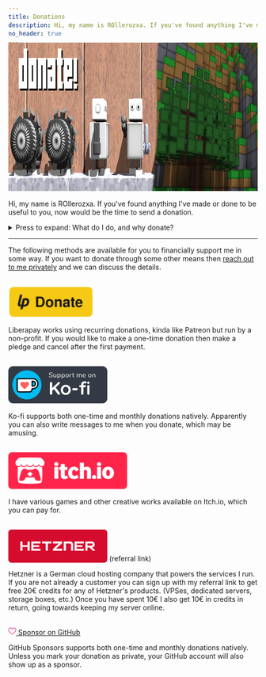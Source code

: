 ```yaml
---
title: Donations
description: Hi, my name is ROllerozxa. If you've found anything I've made or done to be useful to you, now would be the time to send a donation.
no_header: true
---
```


<p class="center"><img src="/media/donate_banner.webp" width="1000" height="300" alt="Donate!" style="margin-top: -20px"></p>

Hi, my name is ROllerozxa. If you've found anything I've made or done to be useful to you, now would be the time to send a donation.

<details markdown="1">
<summary>Press to expand: What do I do, and why donate?</summary>

## Principia
I'm the maintainer for the Principia open source project, pushing forward the development of the game and making sure things hold together. I maintain the new [Principia Wiki](https://principia-web.se/wiki/) and I also develop and host [principia-web](https://principia-web.se), which started out as an unofficial community site replacement back in 2020 but has turned into the main community site with the game's open sourcing. In addition I host an [archive of the old official community site](https://archive.principia-web.se/) since a while back.

In the past I made various reverse engineering and archival efforts for Principia in an attempt to revive the game prior to the game's open sourcing in 2022. I've played the game since the original release in 2013 (I was 9 years old at the time) and it has been with me for more than half of my life at this point.

## Luanti
I've made [various mods and games for Luanti](https://content.luanti.org/users/ROllerozxa/), and I have [made some contributions to the engine](https://github.com/minetest/minetest/commits/master/?author=rollerozxa). I run the [Voxelmanip Classic](https://classic.voxelmanip.se/wiki/) server which is a simple creative freebuild server running a custom game, and I previously ran the [mtPlace](https://voxelmanip.se/projects/mtplace/) server which was a public canvas similar to reddit's r/place. I am also an editor on [the ContentDB staff team](https://content.luanti.org/users/), meaning I check the licensing and other details of packages before they are approved and made public.

## Other...
You might know me from something else. You can see [the projects page](https://voxelmanip.se/projects/) or [about page](https://voxelmanip.se/about/) on my website.

## The donations
I would very much appreciate your donations. Primarily, the donations will go towards paying for hosting costs related to Principia and other services I run, but depending on the amount of donations I'd use some of it for other expenses.

</details>

---

The following methods are available for you to financially support me in some way. If you want to donate through some other means then [reach out to me privately](https://voxelmanip.se/contact/) and we can discuss the details.

<br>

<a href="https://liberapay.com/ROllerozxa/donate">
	<img id="liberapay" alt="Donate using Liberapay" title="Donate using Liberapay" src="/assets/buttons/liberapay.svg" width="170">
</a>

Liberapay works using recurring donations, kinda like Patreon but run by a non-profit. If you would like to make a one-time donation then make a pledge and cancel after the first payment.

<br>

<a href="https://ko-fi.com/rollerozxa">
	<img id="kofi" alt="Donate using Ko-fi" title="Donate using Ko-fi" src="/assets/buttons/kofi.svg" width="200">
</a>

Ko-fi supports both one-time and monthly donations natively. Apparently you can also write messages to me when you donate, which may be amusing.

<br>

<a href="https://rollerozxa.itch.io">
	<img id="itch" src="/assets/buttons/itch_generic.svg" alt="itch.io" width="240"></a>

I have various games and other creative works available on Itch.io, which you can pay for.

<br>

<a href="https://hetzner.cloud/?ref=FE5BiIwBUUfN">
	<img id="hetzner" src="/assets/buttons/hetzner.svg" alt="Hetzner" width="200" style="vertical-align:bottom"></a>
(referral link)

Hetzner is a German cloud hosting company that powers the services I run. If you are not already a customer you can sign up with my referral link to get free 20€ credits for any of Hetzner's products. (VPSes, dedicated servers, storage boxes, etc.) Once you have spent 10€ I also get 10€ in credits in return, going towards keeping my server online.

<br>

<a href="https://github.com/sponsors/rollerozxa" class="sponsors-button">
	<svg aria-hidden="true" height="16" viewBox="0 0 16 16" version="1.1" width="16"><path d="m8 14.25.345.666a.75.75 0 0 1-.69 0l-.008-.004-.018-.01a7.152 7.152 0 0 1-.31-.17 22.055 22.055 0 0 1-3.434-2.414C2.045 10.731 0 8.35 0 5.5 0 2.836 2.086 1 4.25 1 5.797 1 7.153 1.802 8 3.02 8.847 1.802 10.203 1 11.75 1 13.914 1 16 2.836 16 5.5c0 2.85-2.045 5.231-3.885 6.818a22.066 22.066 0 0 1-3.744 2.584l-.018.01-.006.003h-.002ZM4.25 2.5c-1.336 0-2.75 1.164-2.75 3 0 2.15 1.58 4.144 3.365 5.682A20.58 20.58 0 0 0 8 13.393a20.58 20.58 0 0 0 3.135-2.211C12.92 9.644 14.5 7.65 14.5 5.5c0-1.836-1.414-3-2.75-3-1.373 0-2.609.986-3.029 2.456a.749.749 0 0 1-1.442 0C6.859 3.486 5.623 2.5 4.25 2.5Z" fill="#db61a2"></path></svg>
    <span class="label">
    	Sponsor on GitHub
    </span>
</a>

GitHub Sponsors supports both one-time and monthly donations natively. Unless you mark your donation as private, your GitHub account will also show up as a sponsor.
